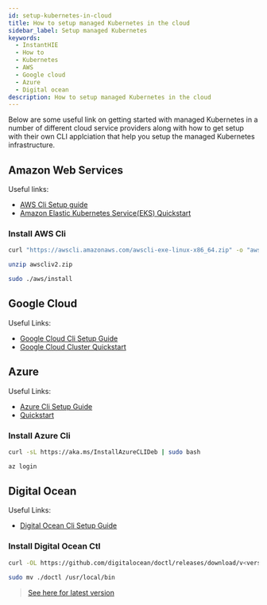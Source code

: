 ```yaml
---
id: setup-kubernetes-in-cloud
title: How to setup managed Kubernetes in the cloud
sidebar_label: Setup managed Kubernetes
keywords:
  - InstantHIE
  - How to
  - Kubernetes
  - AWS
  - Google cloud
  - Azure
  - Digital ocean
description: How to setup managed Kubernetes in the cloud
---
```


Below are some useful link on getting started with managed Kubernetes in a number of different cloud service providers along with how to get setup with their own CLI applciation that help you setup the managed Kubernetes infrastructure.

## Amazon Web Services

Useful links:

- [AWS Cli Setup guide](https://docs.aws.amazon.com/cli/latest/userguide/install-cliv2.html)
- [Amazon Elastic Kubernetes Service(EKS) Quickstart](https://docs.aws.amazon.com/eks/latest/userguide/getting-started-console.html)

### Install AWS Cli

```sh
curl "https://awscli.amazonaws.com/awscli-exe-linux-x86_64.zip" -o "awscliv2.zip"

unzip awscliv2.zip

sudo ./aws/install
```

## Google Cloud

Useful Links:

- [Google Cloud Cli Setup Guide](https://cloud.google.com/sdk/docs#deb)
- [Google Cloud Cluster Quickstart](https://cloud.google.com/kubernetes-engine/docs/how-to/cluster-access-for-kubectl)

## Azure

Useful Links:

- [Azure Cli Setup Guide](https://docs.microsoft.com/en-us/cli/azure/install-azure-cli-apt?view=azure-cli-latest)
- [Quickstart](https://docs.microsoft.com/en-us/cli/azure/aks?view=azure-cli-latest)

### Install Azure Cli

```sh
curl -sL https://aka.ms/InstallAzureCLIDeb | sudo bash

az login
```

## Digital Ocean

Useful Links:

- [Digital Ocean Cli Setup Guide](https://www.digitalocean.com/docs/kubernetes/how-to/connect-to-cluster/)

### Install Digital Ocean Ctl

```sh
curl -OL https://github.com/digitalocean/doctl/releases/download/v<version>/doctl-<version>-linux-amd64.tar.gz

sudo mv ./doctl /usr/local/bin
```

> [See here for latest version](https://github.com/digitalocean/doctl/releases)